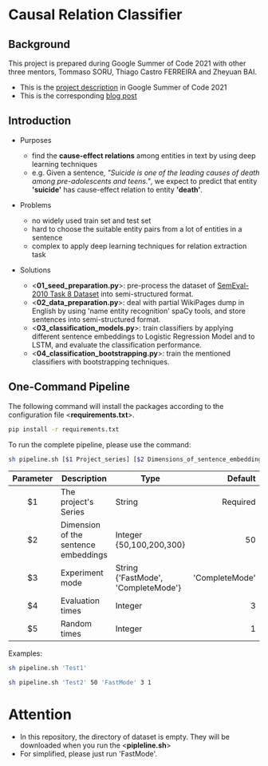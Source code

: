 # Causal Relation Classifier

## Background
This project is prepared during Google Summer of Code 2021 with other three mentors, Tommaso SORU, Thiago Castro FERREIRA and Zheyuan BAI. 
* This is the [project description](https://summerofcode.withgoogle.com/projects/#5166362588086272) in Google Summer of Code 2021
* This is the corresponding [blog post](https://zoenantes.github.io/GSoc2021-DBpedia-NeuralExtraction/) 



## Introduction
* Purposes
  * find the __cause-effect relations__ among entities in text by using deep learning techniques
  * e.g. Given a sentence, _"Suicide is one of the leading causes of death among pre-adolescents and teens."_, we expect to predict that entity __'suicide'__ has cause-effect relation to entity __'death'__.

* Problems
  * no widely used train set and test set
  * hard to choose the suitable entity pairs from a lot of entities in a sentence
  * complex to apply deep learning techniques for relation extraction task

* Solutions
  * <**01_seed_preparation.py**>: pre-process the dataset of [SemEval-2010 Task 8 Dataset](https://www.kaggle.com/drtoshi/semeval2010-task-8-dataset) into semi-structured format.
  * <**02_data_preparation.py**>: deal with partial WikiPages dump in English by using 'name entity recognition' spaCy tools, and store sentences into semi-structured format.
  * <**03_classification_models.py**>: train classifiers by applying different sentence embeddings to Logistic Regression Model and to LSTM, and evaluate the classification performance.
  * <**04_classification_bootstrapping.py**>: train the mentioned classifiers with bootstrapping techniques.


## One-Command Pipeline

The following command will install the packages according to the configuration file <__requirements.txt__>.
```bash
pip install -r requirements.txt
```

To run the complete pipeline, please use the command:

```bash
sh pipeline.sh [$1 Project_series] [$2 Dimensions_of_sentence_embeddings] [$3 Experiment_mode] [$4 Evaluation_times] [$5 Random_times]
```
| Parameter | Description | Type | Default |
| :--------:|-------------|------|--------:|
| $1 | The project's Series | String | Required
| $2 | Dimension of the sentence embeddings | Integer {50,100,200,300} | 50 |
| $3 | Experiment mode | String {'FastMode', 'CompleteMode'} | 'CompleteMode' |
| $4 | Evaluation times |Integer | 3 |
| $5 | Random times | Integer | 1 |

Examples:

```bash
sh pipeline.sh 'Test1'
```
```bash
sh pipeline.sh 'Test2' 50 'FastMode' 3 1
```

# Attention
* In this repository, the directory of dataset is empty. They will be downloaded when you run the <__pipleline.sh__>
* For simplified, please just run 'FastMode'.
